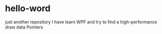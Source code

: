 # hello-word
just another repository
I have learn WPF and try to find a high-performance draw data Pointers
